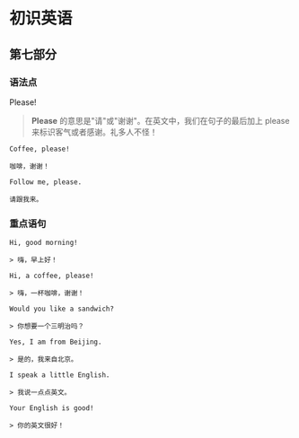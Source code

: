 # 初识英语

## 第七部分

### 语法点

Please!

> **Please** 的意思是"请"或"谢谢"。在英文中，我们在句子的最后加上 please  
> 来标识客气或者感谢。礼多人不怪！

```text
Coffee, please!

咖啡，谢谢！
```

```text
Follow me, please.

请跟我来。
```

### 重点语句

```text
Hi, good morning!

> 嗨，早上好！
```

```text
Hi, a coffee, please!

> 嗨，一杯咖啡，谢谢！
```

```text
Would you like a sandwich?

> 你想要一个三明治吗？
```

```text
Yes, I am from Beijing.

> 是的，我来自北京。
```

```text
I speak a little English.

> 我说一点点英文。
```

```text
Your English is good!

> 你的英文很好！
```
